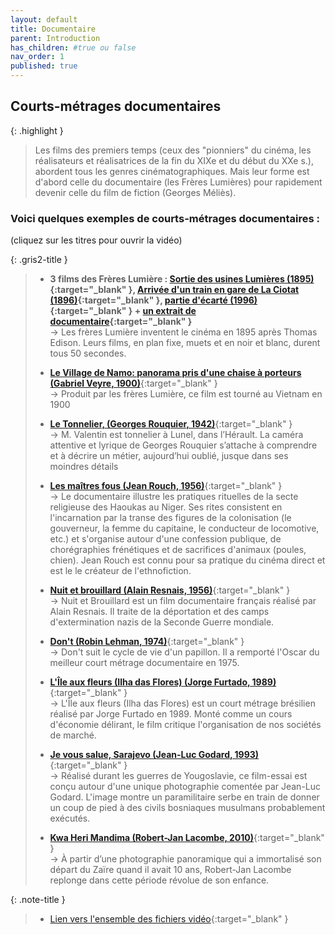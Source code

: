 ```yaml
---
layout: default
title: Documentaire
parent: Introduction
has_children: #true ou false
nav_order: 1
published: true
---
```

## Courts-métrages documentaires

{: .highlight }
> Les films des premiers temps (ceux des "pionniers" du cinéma, les réalisateurs et réalisatrices de la fin du XIXe et du début du XXe s.), abordent tous les genres cinématographiques. Mais leur forme est d'abord celle du documentaire (les Frères Lumières) pour rapidement devenir celle du film de fiction (Georges Méliès).  


### Voici quelques exemples de courts-métrages documentaires :
(cliquez sur les titres pour ouvrir la vidéo)

{: .gris2-title }
> - **3 films des Frères Lumière : [Sortie des usines Lumières (1895)](https://drive.google.com/file/d/1ZrWs3O-UDzvy_6HE-7TYEIewXWvRXLmf/view?usp=drive_link){:target="_blank" }, [Arrivée d'un train en gare de La Ciotat (1896)](https://drive.google.com/file/d/1rhs1_XUaQDgFMzsgWJqjH57r-DZ7EOUd/view?usp=drive_link){:target="_blank" }, [partie d'écarté (1996)](https://drive.google.com/file/d/1LVEysxyUzcz_bdXLOI8WYa-uAjqeRLgN/view?usp=drive_link){:target="_blank" } + [un extrait de documentaire](https://drive.google.com/file/d/14nvCoGZD8Q19rqnqcqmUrz6cdNaVL24M/view?usp=drive_link){:target="_blank" }**  
>→ Les frères Lumière inventent le cinéma en 1895 après Thomas Edison. Leurs films, en plan fixe, muets et en noir et blanc, durent tous 50 secondes.
>
>- [**Le Village de Namo: panorama pris d'une chaise à porteurs (Gabriel Veyre, 1900)**](https://drive.google.com/file/d/1unW9PSkMjKjoD9b_Hh2YROAsPFnpBs5F/view?usp=drive_link){:target="_blank" }    
>→ Produit par les frères Lumière, ce film est tourné au Vietnam en 1900
>
>- [**Le Tonnelier, (Georges Rouquier, 1942)**](https://drive.google.com/file/d/1rDvbUhNpTpBUZYU0FnC9UYhGr7qXFQql/view?usp=drive_link){:target="_blank" }  
>→ M. Valentin est tonnelier à Lunel, dans l’Hérault. La caméra attentive et lyrique de Georges Rouquier s’attache à comprendre et à décrire un métier, aujourd’hui oublié, jusque dans ses moindres détails
>
>- [**Les maîtres fous (Jean Rouch, 1956)**](https://drive.google.com/file/d/18Yo6TLeEoat41n8ny8fhJ_fZVY-STIWC/view?usp=drive_link){:target="_blank" }  
>→ Le documentaire illustre les pratiques rituelles de la secte religieuse des Haoukas au Niger. Ses rites consistent en l'incarnation par la transe des figures de la colonisation (le gouverneur, la femme du capitaine, le conducteur de locomotive, etc.) et s'organise autour d'une confession publique, de chorégraphies frénétiques et de sacrifices d'animaux (poules, chien). Jean Rouch est connu pour sa pratique du cinéma direct et est le le créateur de l'ethnofiction.
>
>- [**Nuit et brouillard (Alain Resnais, 1956)**](https://drive.google.com/file/d/17z34F8zKcxQD2VTHaMq7YoFXLmcVgDzE/view?usp=drive_link){:target="_blank" }  
>→ Nuit et Brouillard est un film documentaire français réalisé par Alain Resnais. Il traite de la déportation et des camps d'extermination nazis de la Seconde Guerre mondiale.
>
>- [**Don't (Robin Lehman, 1974)**](https://drive.google.com/file/d/1nVz8kiL2aINJsxBszc7PTnnQ_1N5vMBX/view?usp=drive_link){:target="_blank" }  
>→ Don't suit le cycle de vie d'un papillon. Il a remporté l'Oscar du meilleur court métrage documentaire en 1975.
>
>- [**L'Île aux fleurs (Ilha das Flores) (Jorge Furtado, 1989)**](https://drive.google.com/file/d/19pk6Jv8C6voDGLNO-9OCxP3K14Zy3OLL/view?usp=drive_link){:target="_blank" }  
>→ L'Île aux fleurs (Ilha das Flores) est un court métrage brésilien réalisé par Jorge Furtado en 1989. Monté comme un cours d'économie délirant, le film critique l'organisation de nos sociétés de marché. 
>
>- [**Je vous salue, Sarajevo (Jean-Luc Godard, 1993)**](https://drive.google.com/file/d/1Yz8h5hg0V7PB-HjLgVIjoBSpVqLLvOxf/view?usp=drive_link){:target="_blank" }  
>→ Réalisé durant les guerres de Yougoslavie, ce film-essai est conçu autour d'une unique photographie comentée par Jean-Luc Godard. L'image montre un paramilitaire serbe en train de donner un coup de pied à des civils bosniaques musulmans probablement exécutés.
>
>- [**Kwa Heri Mandima (Robert-Jan Lacombe, 2010)**](https://drive.google.com/file/d/1-glA5RgbnwcX00fmK8OxEp80eneV_Ron/view?usp=drive_link){:target="_blank" }  
>→ À partir d’une photographie panoramique qui a immortalisé son départ du Zaïre quand il avait 10 ans, Robert-Jan Lacombe replonge dans cette période révolue de son enfance.

{: .note-title }
> - [Lien vers l'ensemble des fichiers vidéo](https://drive.google.com/drive/folders/1kR-Ov-a0fiSy0UBGQq-EekrwnyEG8HKj?usp=drive_link){:target="_blank" }